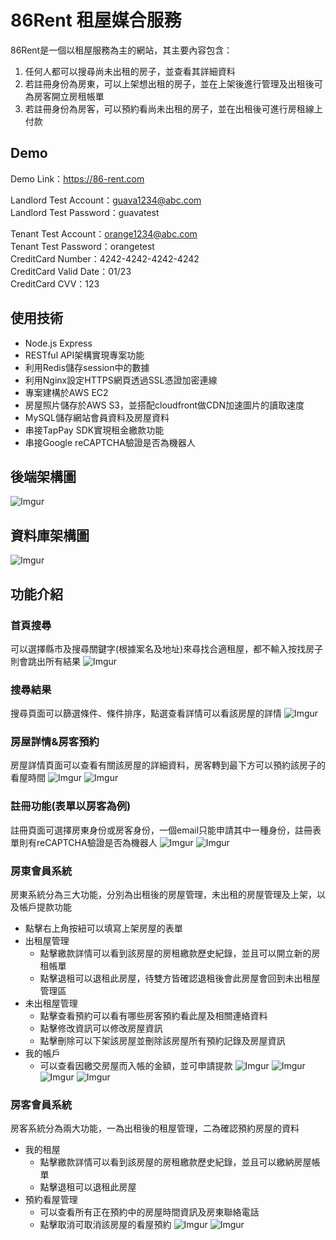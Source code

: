 # 86Rent 租屋媒合服務

86Rent是一個以租屋服務為主的網站，其主要內容包含：
1. 任何人都可以搜尋尚未出租的房子，並查看其詳細資料
2. 若註冊身份為房東，可以上架想出租的房子，並在上架後進行管理及出租後可為房客開立房租帳單
3. 若註冊身份為房客，可以預約看尚未出租的房子，並在出租後可進行房租線上付款

## Demo
Demo Link：https://86-rent.com <br>

Landlord Test Account：guava1234@abc.com <br>
Landlord Test Password：guavatest <br>

Tenant Test Account：orange1234@abc.com <br>
Tenant Test Password：orangetest <br>
CreditCard Number：4242-4242-4242-4242 <br>
CreditCard Valid Date：01/23 <br>
CreditCard CVV：123 <br>

## 使用技術
- Node.js Express
- RESTful API架構實現專案功能
- 利用Redis儲存session中的數據
- 利用Nginx設定HTTPS網頁透過SSL憑證加密連線
- 專案建構於AWS EC2
- 房屋照片儲存於AWS S3，並搭配cloudfront做CDN加速圖片的讀取速度
- MySQL儲存網站會員資料及房屋資料
- 串接TapPay SDK實現租金繳款功能
- 串接Google reCAPTCHA驗證是否為機器人

## 後端架構圖
![Imgur](https://i.imgur.com/3KpbMQP.jpg)

## 資料庫架構圖
![Imgur](https://i.imgur.com/G075d7M.png)

## 功能介紹

### 首頁搜尋
可以選擇縣市及搜尋關鍵字(根據案名及地址)來尋找合適租屋，都不輸入按找房子則會跳出所有結果
![Imgur](https://i.imgur.com/HwrYiH6.png)
### 搜尋結果
搜尋頁面可以篩選條件、條件排序，點選查看詳情可以看該房屋的詳情
![Imgur](https://i.imgur.com/gi2zXaS.png)
### 房屋詳情&房客預約
房屋詳情頁面可以查看有關該房屋的詳細資料，房客轉到最下方可以預約該房子的看屋時間
![Imgur](https://i.imgur.com/uXSCsFe.png)
![Imgur](https://i.imgur.com/Kbqrs1V.png)
### 註冊功能(表單以房客為例)
註冊頁面可選擇房東身份或房客身份，一個email只能申請其中一種身份，註冊表單則有reCAPTCHA驗證是否為機器人
![Imgur](https://i.imgur.com/ToA2WPt.png)
![Imgur](https://i.imgur.com/F4Ln4kU.png)
### 房東會員系統
房東系統分為三大功能，分別為出租後的房屋管理，未出租的房屋管理及上架，以及帳戶提款功能<br>
- 點擊右上角按紐可以填寫上架房屋的表單
- 出租屋管理
    - 點擊繳款詳情可以看到該房屋的房租繳款歷史紀錄，並且可以開立新的房租帳單
    - 點擊退租可以退租此房屋，待雙方皆確認退租後會此房屋會回到未出租屋管理區
- 未出租屋管理
    - 點擊查看預約可以看有哪些房客預約看此屋及相關連絡資料
    - 點擊修改資訊可以修改房屋資訊
    - 點擊刪除可以下架該房屋並刪除該房屋所有預約記錄及房屋資訊
- 我的帳戶
    - 可以查看因繳交房屋而入帳的金額，並可申請提款
![Imgur](https://i.imgur.com/IWLs2dk.png)
![Imgur](https://i.imgur.com/LLUlgnP.png)
![Imgur](https://i.imgur.com/mJkpsgm.png)
![Imgur](https://i.imgur.com/eoNtcq7.png)
### 房客會員系統
房客系統分為兩大功能，一為出租後的租屋管理，二為確認預約房屋的資料
- 我的租屋
    - 點擊繳款詳情可以看到該房屋的房租繳款歷史紀錄，並且可以繳納房屋帳單
    - 點擊退租可以退租此房屋
- 預約看屋管理
    - 可以查看所有正在預約中的房屋時間資訊及房東聯絡電話
    - 點擊取消可取消該房屋的看屋預約
![Imgur](https://i.imgur.com/CXqz1rT.png)
![Imgur](https://i.imgur.com/gKFIUov.png)